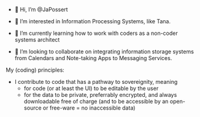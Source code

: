 - 👋 Hi, I’m @JaPossert

- 👀 I’m interested in Information Processing Systems, like Tana.
- 🌱 I’m currently learning how to work with coders as a non-coder systems architect
- 💞️ I’m looking to collaborate on integrating information storage systems from Calendars and Note-taking Apps to Messaging Services.

My (coding) principles:
- I contribute to code that has a pathway to sovereignity, meaning 
  - for code (or at least the UI) to be editable by the user 
  - for the data to be private, preferrably encrypted, and always downloadable free of charge (and to be accessible by an open-source or free-ware = no inaccessible data)
